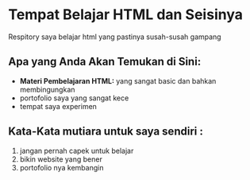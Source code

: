 # Tempat Belajar HTML dan Seisinya

Respitory saya belajar html yang pastinya susah-susah gampang

## Apa yang Anda Akan Temukan di Sini:

- **Materi Pembelajaran HTML:** yang sangat basic dan bahkan membingungkan
- portofolio saya yang sangat kece
- tempat saya experimen

## Kata-Kata mutiara untuk saya sendiri :

1. jangan pernah capek untuk belajar
2. bikin website yang bener
3. portofolio nya kembangin
